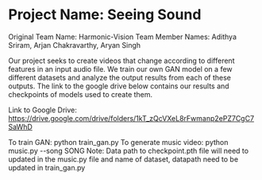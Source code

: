 # Project Name: Seeing Sound
Original Team Name: Harmonic-Vision
Team Member Names: Adithya Sriram, Arjan Chakravarthy, Aryan Singh

Our project seeks to create videos that change according to different features in an input audio file. We train our own GAN model on a few different datasets and analyze the output results from each of these outputs. The link to the google drive below contains our results and checkpoints of models used to create them.

Link to Google Drive: https://drive.google.com/drive/folders/1kT_zQcVXeL8rFwmanp2ePZ7CgC7SaWhD

To train GAN: python train_gan.py
To generate music video: python music.py --song SONG
Note: Data path to checkpoint.pth file will need to updated in the music.py file and name of dataset, datapath need to be updated in train_gan.py
